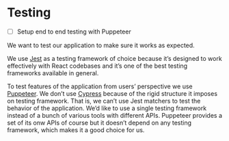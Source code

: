 # Testing

- [ ] Setup end to end testing with Puppeteer

We want to test our application to make sure it works as expected.

We use [Jest](https://facebook.github.io/jest/) as a testing framework of choice because it’s designed to work effectively with React codebases and it’s one of the best testing frameworks available in general.

To test features of the application from users’ perspective we use [Puppeteer](https://pptr.dev). We don’t use [Cypress](https://www.cypress.io) because of the rigid structure it imposes on testing framework. That is, we can’t use Jest matchers to test the behavior of the application. We’d like to use a single testing framework instead of a bunch of various tools with different APIs. Puppeteer provides a set of its onw APIs of course but it doesn’t depend on any testing framework, which makes it a good choice for us.


